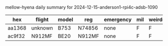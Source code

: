 mellow-hyena daily summary for 2024-12-15-anderson1-rpi4c-adsb-1090

|hex|flight|model|reg|emergency|mil|weirdo|
|--|--|--|--|--|--|--|
|aa1368|unknown|B753|N74856|none|F|F|
|ac9f32|N912MF|BE20|N912MF|none|F|F|
